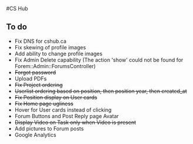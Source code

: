 #CS Hub

## To do

* Fix DNS for cshub.ca
* Fix skewing of profile images
* Add ability to change profile images
* Fix Admin Delete capability (The action 'show' could not be found for Forem::Admin::ForumsController)
* ~~Forgot password~~
* Upload PDFs
* ~~Fix Project ordering~~
* ~~Userlist ordering based on position, then position year, then created_at~~
* ~~Fix Position display on User cards~~
* ~~Fix Home page ugliness~~
* Hover for User cards instead of clicking
* Forum Buttons and Post Reply page Avatar
* ~~Display Video on Task only when Video is present~~
* Add pictures to Forum posts
* Google Analytics
